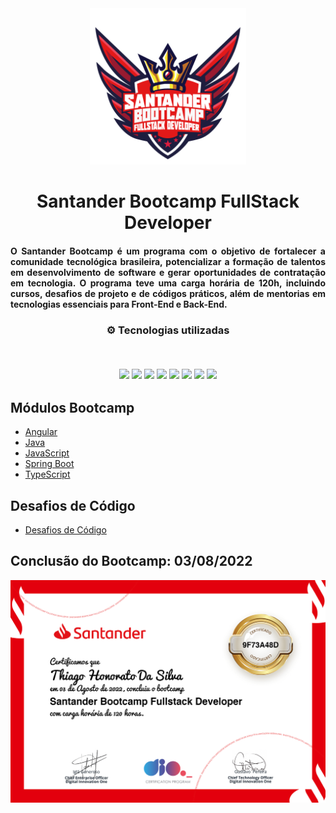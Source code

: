 <div align="center">
<img src="https://github.com/Thiagomonts/dioBootcampSantander/blob/main/Logo-Santander-Bootcamp.png" width="250px"> 
</div>

<h1 align="center">Santander Bootcamp FullStack Developer</h1>
<h4 align="justify"> O Santander Bootcamp é um programa com o objetivo de fortalecer a comunidade tecnológica brasileira, potencializar a formação de talentos em desenvolvimento de software e gerar oportunidades de contratação em tecnologia. O programa teve uma carga horária de 120h, incluindo cursos, desafios de projeto e de códigos práticos, além de mentorias em tecnologias essenciais para Front-End e Back-End.</h4>

<h3 align="center">
⚙️ Tecnologias utilizadas

<p>&nbsp;</p>
<img src="https://img.shields.io/badge/angular-%23DD0031.svg?style=for-the-badge&logo=angular&logoColor=white">
<img src="https://img.shields.io/badge/css3-%231572B6.svg?style=for-the-badge&logo=css3&logoColor=white"/>
<img src="https://img.shields.io/badge/git-%23F05033.svg?style=for-the-badge&logo=git&logoColor=white"/>
<img src="https://img.shields.io/badge/html5-%23E34F26.svg?style=for-the-badge&logo=html5&logoColor=white"/>
<img src="https://img.shields.io/badge/java-%23ED8B00.svg?style=for-the-badge&logo=java&logoColor=white">
<img src="https://img.shields.io/badge/javascript-%23323330.svg?style=for-the-badge&logo=javascript&logoColor=%23F7DF1E">
<img src="https://img.shields.io/badge/spring-%236DB33F.svg?style=for-the-badge&logo=spring&logoColor=white"/>
<img src="https://img.shields.io/badge/typescript-%231572B6.svg?style=for-the-badge&logo=typescript&logoColor=white"/>
</h3>

## Módulos Bootcamp

- [Angular](https://github.com/ThiagoMonts/dioBootcampSantander/tree/main/Angular)
- [Java](https://github.com/ThiagoMonts/dioBootcampSantander/tree/main/Java)
- [JavaScript](https://github.com/ThiagoMonts/dioBootcampSantander/tree/main/JavaScript)
- [Spring Boot](https://github.com/ThiagoMonts/dioBootcampSantander/tree/main/Spring%20Boot)
- [TypeScript](https://github.com/ThiagoMonts/dioBootcampSantander/tree/main/TypeScript)


## Desafios de Código

- [Desafios de Código](https://github.com/ThiagoMonts/dioBootcampSantander/tree/main/Desafios)


## Conclusão do Bootcamp: 03/08/2022
![Certificado de Conclusão](https://github.com/ThiagoMonts/dioBootcampSantander/blob/main/certificado.png)
